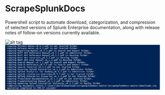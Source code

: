 # ScrapeSplunkDocs
Powershell script to automate download, categorization, and compression of selected versions of Splunk Enterprise documentation, along with release notes of follow-on versions currently available.

![alt tag](https://github.com/dstaulcu/ScrapeSplunkDocs/blob/master/screenshots/screenshot1.jpg)
![alt tag](https://github.com/dstaulcu/ScrapeSplunkDocs/blob/master/screenshots/screenshot2.jpg)

